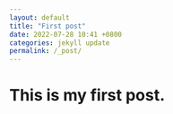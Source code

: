 ```yaml
---
layout: default
title: "First post"
date: 2022-07-28 10:41 +0800
categories: jekyll update
permalink: /_post/
---
```


# This is my first post.
